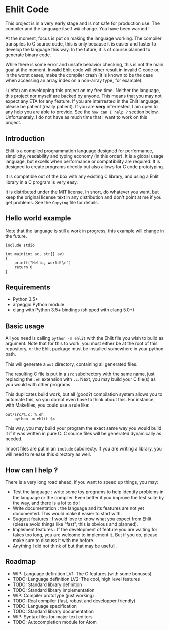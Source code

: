 # Ehlit Code

This project is in a very early stage and is not safe for production use. The compiler and the
language itself *will* change. You have been warned !

At the moment, focus is put on making the language working. The compiler transpiles to C source
code, this is only because it is easier and faster to develop the language this way. In the future,
it is of course planned to generate binary code.

While there is some error and unsafe behavior checking, this is not the main goal at the moment.
Invalid Ehlit code will either result in invalid C code or, in the worst cases, make the compiler
crash (it is known to be the case when accessing an array index on a non-array type, for example).

I (lefta) am developping this project on my free time. Neither the language, this project nor myself
are backed by anyone. This means that you may not expect any ETA for any feature. If you are
interrested in the Ehlit language, please be patient (really patient). If you are **very**
interrested, I am open to any help you are able to provide. See the `how can I help ?` section
below. Unfortunately, I do not have as much time that I want to work on this project.

## Introduction

Ehlit is a compiled programmation language designed for performance, simplicity, readability and
typing economy (in this order). It is a global usage language, but excells when performance or
compatibility are required. It is designed to create programs directly but also allows for C code
prototyping.

It is compatible out of the box with any existing C library, and using a Ehlit library in a C
program is very easy.

It is distributed under the MIT license. In short, do whatever you want, but keep the original
license text in any distribution and don't point at me if you get problems. See the `Copying` file
for details.

## Hello world example

Note that the language is still a work in progress, this example will change in the future.

    include stdio

    int main(int ac, str[] av)
    {
        printf("Hello, world!\n")
        return 0
    }

## Requirements

* Python 3.5+
* arpeggio Python module
* clang with Python 3.5+ bindings (shipped with clang 5.0+)

## Basic usage

All you need is calling `python -m ehlit` with the Ehlit file you wish to build as argument.
Note that for this to work, you must either be at the root of this repository, or the Ehlit
package must be installed somewhere in your python path.

This will generate a `out` directory, containing all generated files.

The resulting C file is put in a `src` subdirectory with the same name, just replacing the `.eh`
extension with `.c`. Next, you may build your C file(s) as you would with other programs.

This duplicates build work, but all (good?) compilation system allows you to automate this, so you
do not even have to think about this. For instance, with Makefiles, you could use a rule like:

    out/src/%.c: %.eh
        python -m ehlit $<

This way, you may build your program the exact same way you would build it if it was written in pure
C. C source files will be generated dynamically as needed.

Import files are put in an `include` subdirecty. If you are writing a library, you will need to
release this directory as well.

## How can I help ?

There is a very long road ahead, if you want to speed up things, you may:

* Test the language : write some toy programs to help identify problems in the language or the
compiler. Even better if you improve the test suite by the way, and there is a lot to do !
* Write documentation : the language and its features are not yet documented. This would make it
easier to start with.
* Suggest features : I would love to know what you expect from Ehlit (please avoid things like
"fast", this is obvious and planned).
* Implement features : If the development of feature you are waiting for takes too long, you are
welcome to implement it. But if you do, please make sure to discuss it with me before.
* Anything I did not think of but that may be usefull.

## Roadmap

* WIP: Language definition LV1: The C features (with some bonuses)
* TODO: Language definition LV2: The cool, high level features
* TODO: Standard library definition
* TODO: Standard library implementation
* WIP: Compiler prototype (just working)
* TODO: Real compiler (fast, robust and developper friendly)
* TODO: Language specification
* TODO: Standard library documentation
* WIP: Syntax files for major text editors
* TODO: Autocompletion module for Atom
